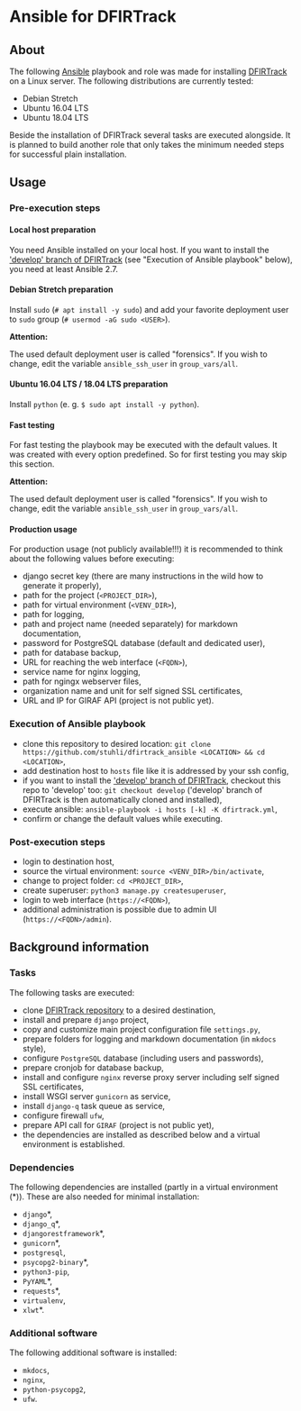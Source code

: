# Ansible for DFIRTrack

## About

The following [Ansible](https://docs.ansible.com/ansible/latest/index.html) playbook and role was made for installing [DFIRTrack](https://github.com/stuhli/dfirtrack) on a Linux server. The following distributions are currently tested:

* Debian Stretch
* Ubuntu 16.04 LTS
* Ubuntu 18.04 LTS

Beside the installation of DFIRTrack several tasks are executed alongside. It is planned to build another role that only takes the minimum needed steps for successful plain installation.

## Usage

### Pre-execution steps

#### Local host preparation

You need Ansible installed on your local host. If you want to install the ['develop' branch of DFIRTrack](https://github.com/stuhli/dfirtrack/tree/develop) (see "Execution of Ansible playbook" below), you need at least Ansible 2.7.

#### Debian Stretch preparation

Install `sudo` (`# apt install -y sudo`) and add your favorite deployment user to `sudo` group (`# usermod -aG sudo <USER>`).

**Attention:**

The used default deployment user is called "forensics". If you wish to change, edit the variable `ansible_ssh_user` in `group_vars/all`.

#### Ubuntu 16.04 LTS / 18.04 LTS preparation

Install `python` (e. g. `$ sudo apt install -y python`).

#### Fast testing

For fast testing the playbook may be executed with the default values. It was created with every option predefined. So for first testing you may skip this section.

**Attention:**

The used default deployment user is called "forensics". If you wish to change, edit the variable `ansible_ssh_user` in `group_vars/all`.

#### Production usage

For production usage (not publicly available!!!) it is recommended to think about the following values before executing:

* django secret key (there are many instructions in the wild how to generate it properly),
* path for the project (`<PROJECT_DIR>`),
* path for virtual environment (`<VENV_DIR>`),
* path for logging,
* path and project name (needed separately) for markdown documentation,
* password for PostgreSQL database (default and dedicated user),
* path for database backup,
* URL for reaching the web interface (`<FQDN>`),
* service name for nginx logging,
* path for ngingx webserver files,
* organization name and unit for self signed SSL certificates,
* URL and IP for GIRAF API (project is not public yet).

### Execution of Ansible playbook

* clone this repository to desired location: `git clone https://github.com/stuhli/dfirtrack_ansible <LOCATION> && cd <LOCATION>`,
* add destination host to `hosts` file like it is addressed by your ssh config,
* if you want to install the ['develop' branch of DFIRTrack](https://github.com/stuhli/dfirtrack/tree/develop), checkout this repo to 'develop' too: `git checkout develop` ('develop' branch of DFIRTrack is then automatically cloned and installed),
* execute ansible: `ansible-playbook -i hosts [-k] -K dfirtrack.yml`,
* confirm or change the default values while executing.

### Post-execution steps

* login to destination host,
* source the virtual environment: `source <VENV_DIR>/bin/activate`,
* change to project folder: `cd <PROJECT_DIR>`,
* create superuser: `python3 manage.py createsuperuser`,
* login to web interface (`https://<FQDN>`),
* additional administration is possible due to admin UI (`https://<FQDN>/admin`).

## Background information

### Tasks

The following tasks are executed:

* clone [DFIRTrack repository](https://github.com/stuhli/dfirtrack) to a desired destination,
* install and prepare `django` project,
* copy and customize main project configuration file `settings.py`,
* prepare folders for logging and markdown documentation (in `mkdocs` style),
* configure `PostgreSQL` database (including users and passwords),
* prepare cronjob for database backup,
* install and configure `nginx` reverse proxy server including self signed SSL certificates,
* install WSGI server `gunicorn` as service,
* install `django-q` task queue as service,
* configure firewall `ufw`,
* prepare API call for `GIRAF` (project is not public yet),
* the dependencies are installed as described below and a virtual environment is established.

### Dependencies

The following dependencies are installed (partly in a virtual environment (\*)). These are also needed for minimal installation:

* `django`\*,
* `django_q`\*,
* `djangorestframework`\*,
* `gunicorn`\*,
* `postgresql`,
* `psycopg2-binary`\*,
* `python3-pip`,
* `PyYAML`\*,
* `requests`\*,
* `virtualenv`,
* `xlwt`\*.

### Additional software

The following additional software is installed:

* `mkdocs`,
* `nginx`,
* `python-psycopg2`,
* `ufw`.
